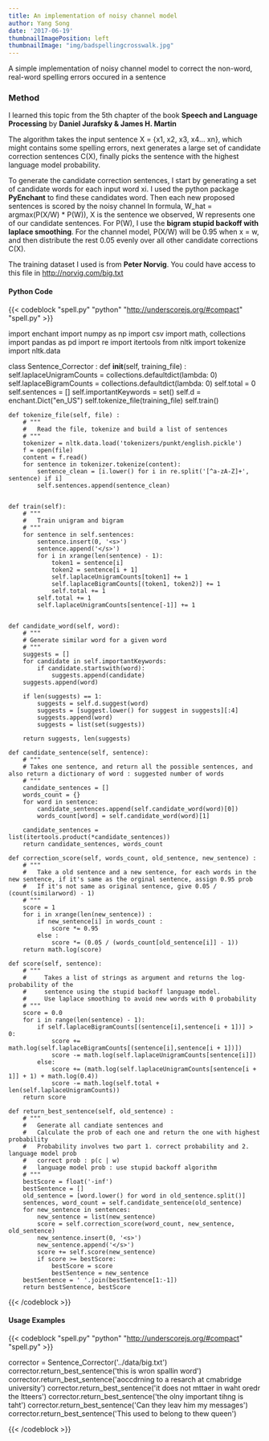 ```yaml
---
title: An implementation of noisy channel model
author: Yang Song
date: '2017-06-19'
thumbnailImagePosition: left
thumbnailImage: "img/badspellingcrosswalk.jpg"
---
```


A simple implementation of noisy channel model to correct the non-word, real-word spelling errors occured in a sentence
<!--more-->

### Method
I learned this topic from the 5th chapter of the book **Speech and Language Processing** by **Daniel Jurafsky & James H. Martin**

The algorithm takes the input sentence X = {x1, x2, x3, x4... xn}, which might contains some spelling errors, next generates a large set of candidate correction sentences C(X), finally picks the sentence with the highest language model probability.

To generate the candidate correction sentences, I start by generating a set of candidate words for each input word xi. I used the python package **PyEnchant** to find these candidates word. Then each new proposed sentences is scored by the noisy channel In formula, W_hat = argmax(P(X/W) * P(W)), X is the sentence we observed, W represents one of our candidate sentences. For P(W), I use the **bigram stupid backoff with laplace smoothing**. For the channel model, P(X/W) will be 0.95 when x = w, and then distribute the rest 0.05 evenly over all other candidate corrections C(X).

The training dataset I used is from **Peter Norvig**. You could have access to this file in http://norvig.com/big.txt


#### Python Code

{{< codeblock "spell.py" "python" "http://underscorejs.org/#compact" "spell.py" >}}

import enchant
import numpy as np
import csv
import math, collections
import pandas as pd
import re
import itertools
from nltk import tokenize
import nltk.data


class Sentence_Corrector :
    def __init__(self, training_file) :
        self.laplaceUnigramCounts = collections.defaultdict(lambda: 0)
        self.laplaceBigramCounts = collections.defaultdict(lambda: 0)
        self.total = 0
        self.sentences = []
        self.importantKeywords = set()
        self.d = enchant.Dict("en_US")
        self.tokenize_file(training_file)
        self.train()

    def tokenize_file(self, file) :
        # """
        #   Read the file, tokenize and build a list of sentences
        # """
        tokenizer = nltk.data.load('tokenizers/punkt/english.pickle')
        f = open(file)
        content = f.read()
        for sentence in tokenizer.tokenize(content):
            sentence_clean = [i.lower() for i in re.split('[^a-zA-Z]+', sentence) if i]
            self.sentences.append(sentence_clean)


    def train(self):
        # """
        #   Train unigram and bigram
        # """
        for sentence in self.sentences:
            sentence.insert(0, '<s>')
            sentence.append('</s>')
            for i in xrange(len(sentence) - 1):
                token1 = sentence[i]
                token2 = sentence[i + 1]
                self.laplaceUnigramCounts[token1] += 1
                self.laplaceBigramCounts[(token1, token2)] += 1
                self.total += 1
            self.total += 1
            self.laplaceUnigramCounts[sentence[-1]] += 1


    def candidate_word(self, word):
        # """
        # Generate similar word for a given word
        # """
        suggests = []
        for candidate in self.importantKeywords:
            if candidate.startswith(word):
                suggests.append(candidate)
        suggests.append(word)

        if len(suggests) == 1:
            suggests = self.d.suggest(word)
            suggests = [suggest.lower() for suggest in suggests][:4]
            suggests.append(word)
            suggests = list(set(suggests))

        return suggests, len(suggests)

    def candidate_sentence(self, sentence):
        # """
        # Takes one sentence, and return all the possible sentences, and also return a dictionary of word : suggested number of words
        # """
        candidate_sentences = []
        words_count = {}
        for word in sentence:
            candidate_sentences.append(self.candidate_word(word)[0])
            words_count[word] = self.candidate_word(word)[1]

        candidate_sentences = list(itertools.product(*candidate_sentences))
        return candidate_sentences, words_count

    def correction_score(self, words_count, old_sentence, new_sentence) :
        # """
        #   Take a old sentence and a new sentence, for each words in the new sentence, if it's same as the orginal sentence, assign 0.95 prob
        #   If it's not same as original sentence, give 0.05 / (count(similarword) - 1)
        # """
        score = 1
        for i in xrange(len(new_sentence)) :
            if new_sentence[i] in words_count :
                score *= 0.95
            else :
                score *= (0.05 / (words_count[old_sentence[i]] - 1))
        return math.log(score)

    def score(self, sentence):
        # """
        #     Takes a list of strings as argument and returns the log-probability of the
        #     sentence using the stupid backoff language model.
        #     Use laplace smoothing to avoid new words with 0 probability
        # """
        score = 0.0
        for i in range(len(sentence) - 1):
            if self.laplaceBigramCounts[(sentence[i],sentence[i + 1])] > 0:
                score += math.log(self.laplaceBigramCounts[(sentence[i],sentence[i + 1])])
                score -= math.log(self.laplaceUnigramCounts[sentence[i]])
            else:
                score += (math.log(self.laplaceUnigramCounts[sentence[i + 1]] + 1) + math.log(0.4))
                score -= math.log(self.total + len(self.laplaceUnigramCounts))
        return score

    def return_best_sentence(self, old_sentence) :
        # """
        #   Generate all candiate sentences and
        #   Calculate the prob of each one and return the one with highest probability
        #   Probability involves two part 1. correct probability and 2. language model prob
        #   correct prob : p(c | w)
        #   language model prob : use stupid backoff algorithm
        # """
        bestScore = float('-inf')
        bestSentence = []
        old_sentence = [word.lower() for word in old_sentence.split()]
        sentences, word_count = self.candidate_sentence(old_sentence)
        for new_sentence in sentences:
            new_sentence = list(new_sentence)
            score = self.correction_score(word_count, new_sentence, old_sentence)
            new_sentence.insert(0, '<s>')
            new_sentence.append('</s>')
            score += self.score(new_sentence)
            if score >= bestScore:
                bestScore = score
                bestSentence = new_sentence
        bestSentence = ' '.join(bestSentence[1:-1])
        return bestSentence, bestScore

{{< /codeblock >}}



#### Usage Examples

{{< codeblock "spell.py" "python" "http://underscorejs.org/#compact" "spell.py" >}}

corrector = Sentence_Corrector('../data/big.txt')
corrector.return_best_sentence('this is wron spallin word')
corrector.return_best_sentence('aoccdrning to a resarch at cmabridge university')
corrector.return_best_sentence('it does not mttaer in waht oredr the ltteers')
corrector.return_best_sentence('the olny important tihng is taht')
corrector.return_best_sentence('Can they leav him my messages')
corrector.return_best_sentence('This used to belong to thew queen')

{{< /codeblock >}}




